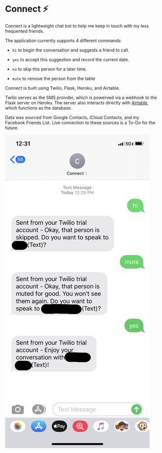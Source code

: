 # Connect ⚡️
Connect is a lightweight chat bot to help me keep in touch with my less frequented friends. 

The application currently supports 4 different commands:

- `hi` to begin the conversation and suggests a friend to call. 

- `yes` to accept this suggestion and record the current date.

- `no` to skip this person for a later time.

- `mute` to remove the person from the table

Connect is built using Twilio, Flask, Heroku, and Airtable. 

Twilio serves as the SMS proivder, which is powerved via a webhook to the Flask server on Heroku. The server also interacts directly with [Airtable](http://airtable.com/), which functions as the database.

Data was sourced from Google Contacts, iCloud Contacts, and my Facebook Friends List. Live connection to these sources is a To-Do for the future.

![Screenshot](screenshot.jpeg)
